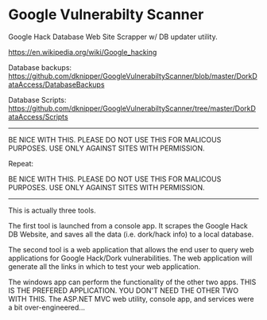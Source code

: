 # Google Vulnerabilty Scanner
Google Hack Database Web Site Scrapper w/ DB updater utility. 

https://en.wikipedia.org/wiki/Google_hacking

Database backups: https://github.com/dknipper/GoogleVulnerabiltyScanner/blob/master/DorkDataAccess/DatabaseBackups

Database Scripts: https://github.com/dknipper/GoogleVulnerabiltyScanner/tree/master/DorkDataAccess/Scripts

---------------------

BE NICE WITH THIS. PLEASE DO NOT USE THIS FOR MALICOUS PURPOSES. USE ONLY AGAINST SITES WITH PERMISSION.

Repeat:

BE NICE WITH THIS. PLEASE DO NOT USE THIS FOR MALICOUS PURPOSES. USE ONLY AGAINST SITES WITH PERMISSION.

---------------------

This is actually three tools.

The first tool is launched from a console app. It scrapes the Google Hack DB Website, and saves all the data (i.e. dork/hack info) to a local database.

The second tool is a web application that allows the end user to query web applications for Google Hack/Dork vulnerabilities. The web application will generate all the links in which to test your web application.

The windows app can perform the functionality of the other two apps. THIS IS THE PREFERED APPLICATION. YOU DON'T NEED THE OTHER TWO WITH THIS. The ASP.NET MVC web utility, console app, and services were a bit over-engineered...

